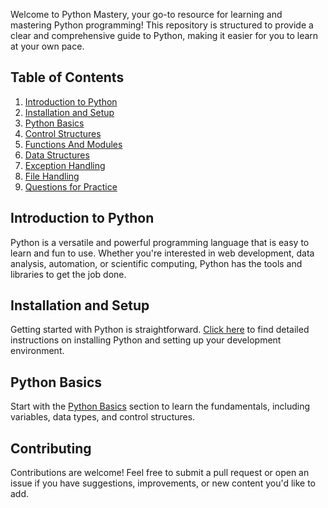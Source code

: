 Welcome to Python Mastery, your go-to resource for learning and mastering Python programming! This repository is structured to provide a clear and comprehensive guide to Python, making it easier for you to learn at your own pace.

## Table of Contents

1. [Introduction to Python](https://github.com/Keshavj022/Python/blob/main/Introduction%20To%20Python.md)
2. [Installation and Setup](https://github.com/Keshavj022/Python/blob/main/Python%20Installation%20and%20Setup.md)
3. [Python Basics](https://github.com/Keshavj022/Python/tree/main/Python%20Basics)
4. [Control Structures](https://github.com/Keshavj022/Python/tree/main/Control%20Structures)
5. [Functions And Modules](https://github.com/Keshavj022/Python/tree/main/Functions%20And%20Modules)
6. [Data Structures](https://github.com/Keshavj022/Python/tree/main/Data%20Structures)
7. [Exception Handling](https://github.com/Keshavj022/Python/tree/main/Exception%20Handling)
8. [File Handling](https://github.com/Keshavj022/Python/tree/main/File%20Handling)
9. [Questions for Practice](https://github.com/Keshavj022/Python/tree/main/Questions)

## Introduction to Python

Python is a versatile and powerful programming language that is easy to learn and fun to use. Whether you're interested in web development, data analysis, automation, or scientific computing, Python has the tools and libraries to get the job done.

## Installation and Setup

Getting started with Python is straightforward. [Click here](https://github.com/Keshavj022/Python/blob/main/Python%20Installation%20and%20Setup.md) to find detailed instructions on installing Python and setting up your development environment.

## Python Basics

Start with the [Python Basics](https://github.com/Keshavj022/Python/tree/main/Python%20Basics) section to learn the fundamentals, including variables, data types, and control structures.

## Contributing

Contributions are welcome! Feel free to submit a pull request or open an issue if you have suggestions, improvements, or new content you'd like to add.
